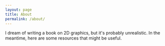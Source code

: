 ```yaml
---
layout: page
title: About
permalink: /about/
---
```


I dream of writing a book on 2D graphics, but it's probably unrealistic. In the meantime, here are some resources that might be useful.
